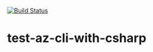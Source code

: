 [![Build Status](https://dev.azure.com/JGuo15/az-cli-project/_apis/build/status/az-cli-pipeline?branchName=master)](https://dev.azure.com/JGuo15/az-cli-project/_build/latest?definitionId=2&branchName=master)
# test-az-cli-with-csharp
